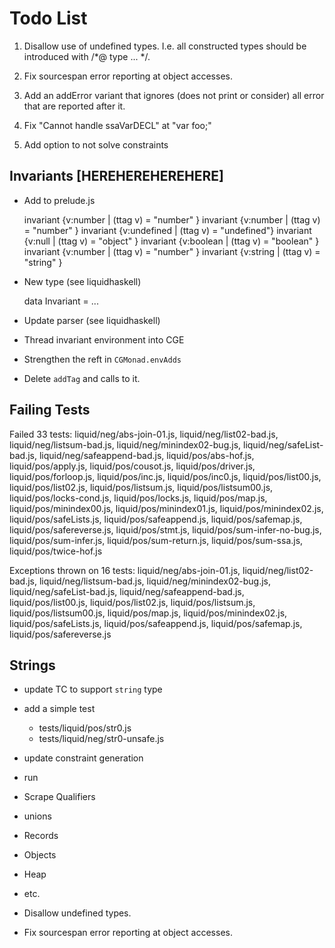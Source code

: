 Todo List
=========

1.  Disallow use of undefined types. I.e. all constructed types should be
    introduced with /*@ type ... */.

2.  Fix sourcespan error reporting at object accesses.

3.  Add an addError variant that ignores (does not print or consider) all error
    that are reported after it.

4.  Fix "Cannot handle ssaVarDECL" at "var foo;"

5.  Add option to not solve constraints

Invariants [HEREHEREHEREHERE]
-----------------------------

- Add to prelude.js 

    invariant {v:number    | (ttag v) = "number"   }
    invariant {v:number    | (ttag v) = "number"   }
    invariant {v:undefined | (ttag v) = "undefined"}
    invariant {v:null      | (ttag v) = "object"   }
    invariant {v:boolean   | (ttag v) = "boolean"  }  
    invariant {v:number    | (ttag v) = "number"   } 
    invariant {v:string    | (ttag v) = "string"   } 

- New type (see liquidhaskell)

    data Invariant = ...

- Update parser (see liquidhaskell)

- Thread invariant environment into CGE

- Strengthen the reft in `CGMonad.envAdds`

- Delete `addTag` and calls to it.

Failing Tests
-------------

Failed 33 tests: 
liquid/neg/abs-join-01.js,
 liquid/neg/list02-bad.js,
 liquid/neg/listsum-bad.js,
 liquid/neg/minindex02-bug.js,
 liquid/neg/safeList-bad.js,
 liquid/neg/safeappend-bad.js,
 liquid/pos/abs-hof.js,
 liquid/pos/apply.js,
 liquid/pos/cousot.js,
 liquid/pos/driver.js,
 liquid/pos/forloop.js,
 liquid/pos/inc.js,
 liquid/pos/inc0.js,
 liquid/pos/list00.js,
 liquid/pos/list02.js,
 liquid/pos/listsum.js,
 liquid/pos/listsum00.js,
 liquid/pos/locks-cond.js,
 liquid/pos/locks.js,
 liquid/pos/map.js,
 liquid/pos/minindex00.js,
 liquid/pos/minindex01.js,
 liquid/pos/minindex02.js,
 liquid/pos/safeLists.js,
 liquid/pos/safeappend.js,
 liquid/pos/safemap.js,
 liquid/pos/safereverse.js,
 liquid/pos/stmt.js,
 liquid/pos/sum-infer-no-bug.js,
 liquid/pos/sum-infer.js,
 liquid/pos/sum-return.js,
 liquid/pos/sum-ssa.js,
 liquid/pos/twice-hof.js

Exceptions thrown on 16 tests:
 liquid/neg/abs-join-01.js,
 liquid/neg/list02-bad.js,
 liquid/neg/listsum-bad.js,
 liquid/neg/minindex02-bug.js,
 liquid/neg/safeList-bad.js,
 liquid/neg/safeappend-bad.js,
 liquid/pos/list00.js,
 liquid/pos/list02.js,
 liquid/pos/listsum.js,
 liquid/pos/listsum00.js,
 liquid/pos/map.js,
 liquid/pos/minindex02.js,
 liquid/pos/safeLists.js,
 liquid/pos/safeappend.js,
 liquid/pos/safemap.js,
 liquid/pos/safereverse.js


Strings
-------

+ update TC to support `string` type

+ add a simple test 
  * tests/liquid/pos/str0.js
  * tests/liquid/neg/str0-unsafe.js

- update constraint generation

- run

- Scrape Qualifiers
- unions
- Records
- Objects
- Heap
- etc.
- Disallow undefined types.
- Fix sourcespan error reporting at object accesses.




